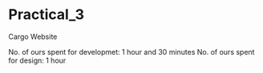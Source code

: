 # Practical_3
Cargo Website

No. of ours spent for developmet: 1 hour and 30 minutes
No. of ours spent for design: 1 hour